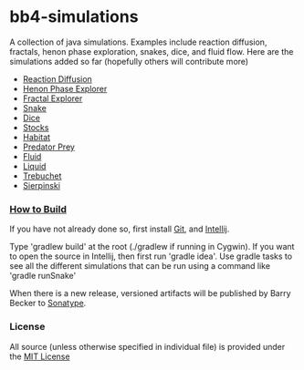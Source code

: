 # bb4-simulations

A collection of java simulations. Examples include reaction diffusion, fractals, henon phase exploration, snakes, dice, and fluid flow.
Here are the simulations added so far (hopefully others will contribute more)
  - [Reaction Diffusion](http://barrybecker4.com/applets/reactiondiffusion_en.html)
  - [Henon Phase Explorer](http://barrybecker4.com/applets/henonexplorer_en.html)
  - [Fractal Explorer](http://barrybecker4.com/applets/fractalexplorer_en.html)
  - [Snake](http://barrybecker4.com/applets/snake_en.html)
  - [Dice](http://barrybecker4.com/applets/dice_en.html)
  - [Stocks](http://barrybecker4.com/applets/stock_en.html)
  - [Habitat](http://barrybecker4.com/applets/habitat_en.html)
  - [Predator Prey](http://barrybecker4.com/applets/predprey_en.html)
  - [Fluid](http://barrybecker4.com/applets/fluid_en.html)
  - [Liquid](http://barrybecker4.com/applets/liquid_en.html)
  - [Trebuchet](http://barrybecker4.com/applets/trebuchet_en.html)
  - [Sierpinski](http://barrybecker4.com/applets/sierpinski_en.html)


### [How to Build](https://github.com/barrybecker4/bb4-common/wiki/Building-bb4-Projects)

If you have not already done so, first install [Git](http://git-scm.com/), and [Intellij](http://www.jetbrains.com/idea/).

Type 'gradlew build' at the root (./gradlew if running in Cygwin).
If you want to open the source in Intellij, then first run 'gradle idea'.
Use gradle tasks to see all the different simulations that can be run using a command like 'gradle runSnake'

When there is a new release, versioned artifacts will be published by Barry Becker to [Sonatype](https://oss.sonatype.org).

### License
All source (unless otherwise specified in individual file) is provided under the [MIT License](http://www.opensource.org/licenses/MIT)






